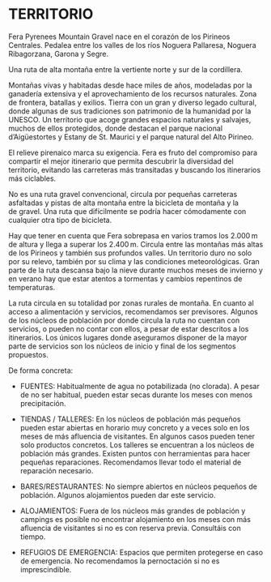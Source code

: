 # TERRITORIO

Fera Pyrenees Mountain Gravel nace en el corazón de los Pirineos Centrales.
Pedalea entre los valles de los ríos Noguera Pallaresa, Noguera Ribagorzana, Garona y Segre.

Una ruta de alta montaña entre la vertiente norte y sur de la cordillera.

Montañas vivas y habitadas desde hace miles de años, modeladas por la ganadería extensiva y el aprovechamiento de los recursos naturales. Zona de frontera, batallas y exilios. Tierra con un gran y diverso legado cultural, donde algunas de sus tradiciones son patrimonio de la humanidad por la UNESCO. Un territorio que acoge grandes espacios naturales y salvajes, muchos de ellos protegidos, donde destacan el parque nacional d’Aigüestortes y Estany de St. Maurici y el parque natural del Alto Pirineo.

El relieve pirenaico marca su exigencia. Fera es fruto del compromiso para compartir el mejor itinerario que permita descubrir la diversidad del territorio, evitando las carreteras más transitadas y buscando los itinerarios más ciclables.

No es una ruta gravel convencional, circula por pequeñas carreteras asfaltadas y pistas de alta montaña entre la bicicleta de montaña y la de gravel. Una ruta que difícilmente se podría hacer cómodamente con cualquier otra tipo de bicicleta.

Hay que tener en cuenta que Fera sobrepasa en varios tramos los 2.000 m de altura y llega a superar los 2.400 m. Circula entre las montañas más altas de los Pirineos y también sus profundos valles. Un territorio duro no solo por su relevo, también por su clima y las condiciones meteorológicas. Gran parte de la ruta descansa bajo la nieve durante muchos meses de invierno y en verano hay que estar atentos a tormentas y cambios repentinos de temperaturas.

La ruta circula en su totalidad por zonas rurales de montaña. En cuanto al acceso a alimentación y servicios, recomendamos ser previsores. Algunos de los núcleos de población por donde circula la ruta no cuentan con servicios, o pueden no contar con ellos, a pesar de estar descritos a los itinerarios. Los únicos lugares donde aseguramos disponer de la mayor parte de servicios son los núcleos de inicio y final de los segmentos propuestos.

De forma concreta:

- FUENTES: Habitualmente de agua no potabilizada (no clorada). A pesar de no ser habitual, pueden estar secas durante los meses con menos precipitación.

- TIENDAS / TALLERES: En los núcleos de población más pequeños pueden estar abiertas en horario muy concreto y a veces solo en los meses de más afluencia de visitantes. En algunos casos pueden tener solo productos concretos. Los talleres se encuentran a los núcleos de población más grandes. Existen puntos con herramientas para hacer pequeñas reparaciones. Recomendamos llevar todo el material de reparación necesario.

- BARES/RESTAURANTES: No siempre abiertos en núcleos pequeños de población. Algunos alojamientos pueden dar este servicio.

- ALOJAMIENTOS: Fuera de los núcleos más grandes de población y campings es posible no encontrar alojamiento en los meses con más afluencia de visitantes si no es con reserva previa. Consultáis con tiempo.

- REFUGIOS DE EMERGENCIA: Espacios que permiten protegerse en caso de emergencia. No recomendamos la pernoctación si no es imprescindible.
